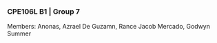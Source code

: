 ### CPE106L B1 | Group 7
Members: Anonas, Azrael
         De Guzamn, Rance Jacob
         Mercado, Godwyn Summer
